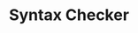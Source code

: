 ---
word: "true"

title: "Syntax Checker"

categories: ['']

tags: ['Syntax', 'Checker']

arwords: 'المدقق النحوي'

arexps: []

enwords: ['Syntax Checker']

enexps: []

arlexicons: 'د'

enlexicons: 'S'

authors: ['Ruqayya Roshdy']

translators: ['']

citations: 'مقدمة في حوسبة اللغة العربية'

sources: 'مركز الملك عبدالله بن عبدالعزيز الدولي لخدمة اللغة العربية'

slug: ""
---